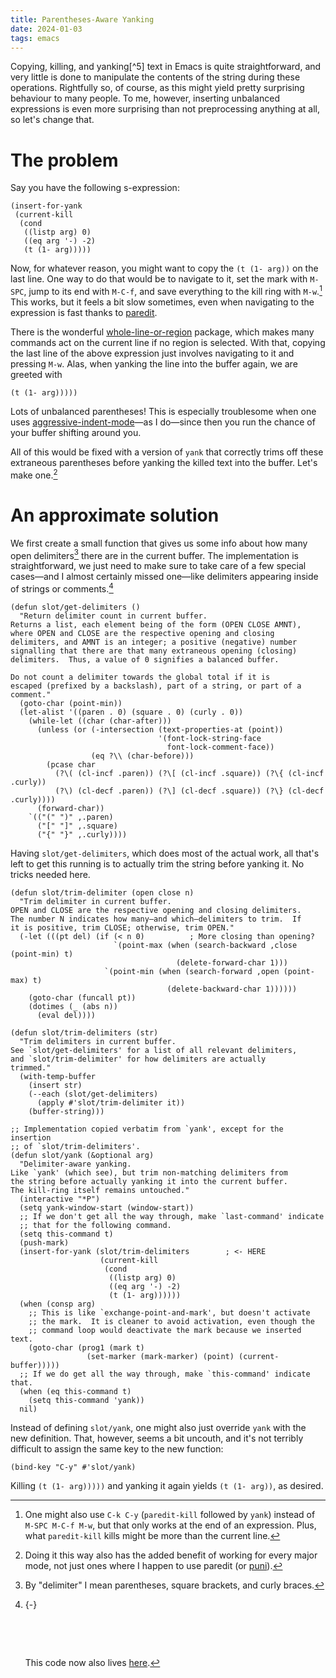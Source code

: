 ```yaml
---
title: Parentheses-Aware Yanking
date: 2024-01-03
tags: emacs
---
```


<p></p>
Copying, killing, and yanking[^5] text in Emacs is quite straightforward,
and very little is done to manipulate the contents of the  string during these operations.
Rightfully so, of course,
as this might yield pretty surprising behaviour to many people.
To me, however, inserting unbalanced expressions is even more surprising
than not preprocessing anything at all, so let's change that.

<!--more-->

# The problem

Say you have the following s-expression:

``` emacs-lisp
(insert-for-yank
 (current-kill
  (cond
   ((listp arg) 0)
   ((eq arg '-) -2)
   (t (1- arg)))))
```

Now, for whatever reason,
you might want to copy the `(t (1- arg))` on the last line.
One way to do that would be to navigate to it,
set the mark with `M-SPC`,
jump to its end with `M-C-f`,
and save everything to the kill ring with `M-w`.[^6]
This works, but it feels a bit slow sometimes,
even when navigating to the expression is fast thanks to
[paredit](https://paredit.org/).

There is the wonderful
[whole-line-or-region](https://github.com/purcell/whole-line-or-region)
package,
which makes many commands act on the current line if no region is selected.
With that, copying the last line of the above expression just involves navigating to it and pressing `M-w`.
Alas, when yanking the line into the buffer again, we are greeted with

``` emacs-lisp
(t (1- arg)))))
```

Lots of unbalanced parentheses!
This is especially troublesome when one uses
[aggressive-indent-mode](https://github.com/Malabarba/aggressive-indent-mode)<!--
-->—as I do—since then you run the chance of your buffer shifting around you.

All of this would be fixed with a version of `yank` that correctly trims off these extraneous parentheses
before yanking the killed text into the buffer.
Let's make one.[^7]

# An approximate solution

We first create a small function that gives us some info about how many
open delimiters[^1] there are in the current buffer.
The implementation is straightforward,
we just need to make sure to take care of a few special cases<!--
-->—and I almost certainly missed one—<!--
-->like delimiters appearing inside of strings or comments.[^8]

``` emacs-lisp
(defun slot/get-delimiters ()
  "Return delimiter count in current buffer.
Returns a list, each element being of the form (OPEN CLOSE AMNT),
where OPEN and CLOSE are the respective opening and closing
delimiters, and AMNT is an integer; a positive (negative) number
signalling that there are that many extraneous opening (closing)
delimiters.  Thus, a value of 0 signifies a balanced buffer.

Do not count a delimiter towards the global total if it is
escaped (prefixed by a backslash), part of a string, or part of a
comment."
  (goto-char (point-min))
  (let-alist '((paren . 0) (square . 0) (curly . 0))
    (while-let ((char (char-after)))
      (unless (or (-intersection (text-properties-at (point))
                                 '(font-lock-string-face
                                   font-lock-comment-face))
                  (eq ?\\ (char-before)))
        (pcase char
          (?\( (cl-incf .paren)) (?\[ (cl-incf .square)) (?\{ (cl-incf .curly))
          (?\) (cl-decf .paren)) (?\] (cl-decf .square)) (?\} (cl-decf .curly))))
      (forward-char))
    `(("(" ")" ,.paren)
      ("[" "]" ,.square)
      ("{" "}" ,.curly))))
```

Having `slot/get-delimiters`, which does most of the actual work,
all that's left to get this running is to actually trim the string before yanking it.
No tricks needed here.

``` emacs-lisp
(defun slot/trim-delimiter (open close n)
  "Trim delimiter in current buffer.
OPEN and CLOSE are the respective opening and closing delimiters.
The number N indicates how many—and which—delimiters to trim.  If
it is positive, trim CLOSE; otherwise, trim OPEN."
  (-let (((pt del) (if (< n 0)          ; More closing than opening?
                       `(point-max (when (search-backward ,close (point-min) t)
                                     (delete-forward-char 1)))
                     `(point-min (when (search-forward ,open (point-max) t)
                                   (delete-backward-char 1))))))
    (goto-char (funcall pt))
    (dotimes (_ (abs n))
      (eval del))))

(defun slot/trim-delimiters (str)
  "Trim delimiters in current buffer.
See `slot/get-delimiters' for a list of all relevant delimiters,
and `slot/trim-delimiter' for how delimiters are actually
trimmed."
  (with-temp-buffer
    (insert str)
    (--each (slot/get-delimiters)
      (apply #'slot/trim-delimiter it))
    (buffer-string)))

;; Implementation copied verbatim from `yank', except for the insertion
;; of `slot/trim-delimiters'.
(defun slot/yank (&optional arg)
  "Delimiter-aware yanking.
Like `yank' (which see), but trim non-matching delimiters from
the string before actually yanking it into the current buffer.
The kill-ring itself remains untouched."
  (interactive "*P")
  (setq yank-window-start (window-start))
  ;; If we don't get all the way through, make `last-command' indicate
  ;; that for the following command.
  (setq this-command t)
  (push-mark)
  (insert-for-yank (slot/trim-delimiters        ; <- HERE
                    (current-kill
                     (cond
                      ((listp arg) 0)
                      ((eq arg '-) -2)
                      (t (1- arg))))))
  (when (consp arg)
    ;; This is like `exchange-point-and-mark', but doesn't activate
    ;; the mark.  It is cleaner to avoid activation, even though the
    ;; command loop would deactivate the mark because we inserted text.
    (goto-char (prog1 (mark t)
                 (set-marker (mark-marker) (point) (current-buffer)))))
  ;; If we do get all the way through, make `this-command' indicate that.
  (when (eq this-command t)
    (setq this-command 'yank))
  nil)
```

Instead of defining `slot/yank`,
one might also just override `yank` with the new definition.
That, however, seems a bit uncouth,
and it's not terribly difficult to assign the same key to the new function:

``` emacs-lisp
(bind-key "C-y" #'slot/yank)
```

Killing `(t (1- arg)))))` and yanking it again yields `(t (1- arg))`,
as desired.

[^1]: By "delimiter" I mean parentheses, square brackets, and curly braces.

[^5]: Also known as copying, cutting, and pasting in every other context ever.

[^6]: One might also use `C-k C-y` (`paredit-kill` followed by `yank`) instead of `M-SPC M-C-f M-w`,
      but that only works at the end of an expression.
      Plus, what `paredit-kill` kills might be more than the current line.

[^7]: Doing it this way also has the added benefit of working for every major mode,
      not just ones where I happen to use paredit
      (or [puni](https://github.com/AmaiKinono/puni)).

[^8]: {-} 󠀠

      󠀠

      󠀠

      This code now also lives [here](https://github.com/slotThe/yank-delimiters).
